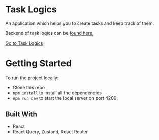# Task Logics

An application which helps you to create tasks and keep track of them.

Backend of task logics can be [found here.](https://github.com/Maazsid/task-logics-api)

[Go to Task Logics](https://tasklogics.live)

# Getting Started

To run the project locally:

- Clone this repo
- `npm install` to install all the dependencies
- `npm run dev` to start the local server on port 4200

## Built With

- React
- React Query, Zustand, React Router
